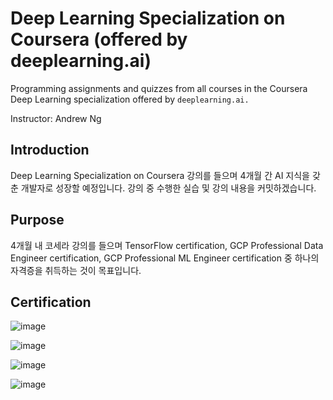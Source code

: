 # Deep Learning Specialization on Coursera (offered by deeplearning.ai)

Programming assignments and quizzes from all courses in the Coursera Deep Learning specialization offered by `deeplearning.ai.`

Instructor: Andrew Ng

## Introduction
Deep Learning Specialization on Coursera 강의를 들으며 4개월 간 AI 지식을 갖춘 개발자로 성장할 예정입니다. 강의 중 수행한 실습 및 강의 내용을 커밋하겠습니다.

## Purpose
4개월 내 코세라 강의를 들으며 TensorFlow certification, GCP Professional Data Engineer certification, GCP Professional ML Engineer certification 중 하나의 자격증을 취득하는 것이 목표입니다.

## Certification
![image](https://github.com/ellieso/coursera-deep-learning-specialization/assets/83899219/cc9736a4-3a2d-42af-858a-dfea0928cebe)

![image](https://github.com/ellieso/coursera-deep-learning-specialization/assets/83899219/7cf868e9-59d4-4b7d-9055-cd2473ed2ad0)

![image](https://github.com/ellieso/coursera-deep-learning-specialization/assets/83899219/e47c355a-aa1b-4795-9e8d-76edfb7492a8)

![image](https://github.com/ellieso/coursera-deep-learning-specialization/assets/83899219/f0a3a776-b460-4528-9a8b-07603bef0daa)


